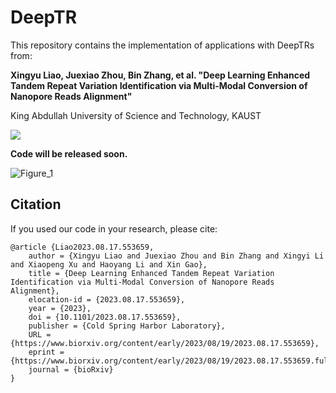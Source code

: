 # DeepTR

This repository contains the implementation of applications with DeepTRs from:

**Xingyu Liao, Juexiao Zhou, Bin Zhang, et al. "Deep Learning Enhanced Tandem Repeat Variation Identification via Multi-Modal Conversion of Nanopore Reads Alignment"**

King Abdullah University of Science and Technology, KAUST

<a href='https://www.biorxiv.org/content/10.1101/2023.08.17.553659v1'><img src='https://img.shields.io/badge/Paper-PDF-red'></a>

**Code will be released soon.** 

![Figure_1](https://cdn.jsdelivr.net/gh/JoshuaChou2018/oss@main/uPic/ensHtv.Figure_1.png)

## Citation

If you used our code in your research, please cite:

```
@article {Liao2023.08.17.553659,
	author = {Xingyu Liao and Juexiao Zhou and Bin Zhang and Xingyi Li and Xiaopeng Xu and Haoyang Li and Xin Gao},
	title = {Deep Learning Enhanced Tandem Repeat Variation Identification via Multi-Modal Conversion of Nanopore Reads Alignment},
	elocation-id = {2023.08.17.553659},
	year = {2023},
	doi = {10.1101/2023.08.17.553659},
	publisher = {Cold Spring Harbor Laboratory},
	URL = {https://www.biorxiv.org/content/early/2023/08/19/2023.08.17.553659},
	eprint = {https://www.biorxiv.org/content/early/2023/08/19/2023.08.17.553659.full.pdf},
	journal = {bioRxiv}
}

```


